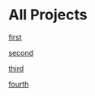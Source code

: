 # All Projects

[first](disease-sim.md)

[second](tka-optimization.md)

[third](femoral-implant-stress-distribution.md)

[fourth](evonoodles.md)